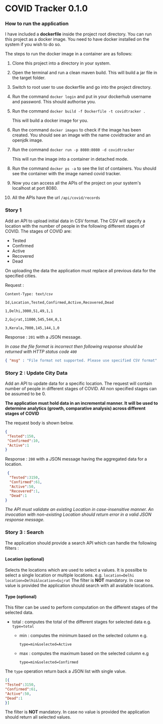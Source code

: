 # COVID Tracker 0.1.0

### How to run the application

I have included a **dockerfile** inside the project root directory. You can run this project as a docker image. You need to have docker installed on the system if you wish to do so.

The steps to run the docker image in a container are as follows:

1. Clone this project into a directory in your system.

2. Open the terminal and run a clean maven build. This will build a jar file in the target folder.

3. Switch to root user to use dockerfile and go into the project directory.

4. Run the command ```docker login``` and put in your dockerhub username and password. This should authorise you.

5. Run the command ```docker build -f Dockerfile -t covidtracker .``` 

   This will build a docker image for you.

6. Run the command ```docker images``` to check if the image has been created. You should see an image with the name covidtracker and an openjdk image.

7. Run the command ```docker run -p 8080:8080 -d covidtracker``` 

   This will run the image into a container in detached mode.

8. Run the command ```docker ps -a``` to see the list of containers. You should see the container with the image named covid tracker.

9. Now you can access all the APIs of the project on your system's localhost at port 8080.

10. All the APIs have the url ```/api/covid/records``` 

### Story 1

Add an API to upload initial data in CSV format. The CSV will specify a location with the number of people in the following different stages of COVID. The stages of COVID are: 

- Tested
- Confirmed 
- Active 
- Recovered 
- Dead

On uploading the data the application must replace all previous data for the specified cities. 

Request :

```
Content-Type: text/csv 

Id,Location,Tested,Confirmed,Active,Recovered,Dead

1,Delhi,3000,51,49,1,1 

2,Gujrat,11000,545,544,0,1 

3,Kerala,7000,145,144,1,0
```

Response : ``201`` with a JSON message.

*In case the file format is incorrect then following response should be returned with HTTP status code ```400```*

```json
{ "msg" : "File format not supported. Please use specified CSV format" }
```

### Story 2 : Update City Data

Add an API to update data for a specific location. The request will contain number of people in different stages of COVID. All non specified stages can be assumed to be 0.

**The application must hold data in an incremental manner. It will be used to determine analytics (growth, comparative analysis) across different stages of COVID**

The request body is shown below.

```json
{
 "Tested":150,
 "Confirmed":10,
 "Active":1 
}
```

Response : ```200``` with a JSON message having the aggregated data for a location.

```json
 {
  "Tested":3150, 
  "Confirmed":61, 
  "Active":50, 
  "Recovered":1,
  "Dead":1 
}
```

*The API must validate an existing Location in case-insensitive manner. An invocation with non-existing Location should return error in a valid JSON response message.*

### Story 3 : Search

The application should provide a search API which can handle the following filters :

#### Location (optional)

Selects the locations which are used to select a values. It is possilbe to select a single location or multiple locations. e.g. ```location=Delhi``` ```location=Delhi&location=Gujrat``` The filter is **NOT** mandatory. In case no value is provided the application should search with all available locations.

#### Type (optional)

This filter can be used to perform computation on the different stages of the selected data.

- total : computes the total of the different stages for selected data e.g. ```type=total```

  - min : computes the minimum based on the selected column e.g.

    ```type=min&selected=Active```

  - max : computes the maximum based on the selected column e.g

    ```type=min&selected=Confirmed```

The ```type``` operation return back a JSON list with single value.

```json
[{
"Tested":3150,
"Confirmed":61,
"Active":50,
"Dead":1
}]
```

The filter is **NOT** mandatory. In case no value is provided the application should return all selected values.